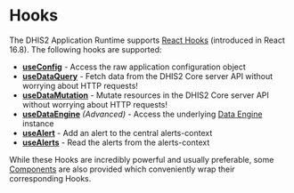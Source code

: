 # Hooks

The DHIS2 Application Runtime supports [React Hooks](https://reactjs.org/docs/hooks-intro.html) (introduced in React 16.8). The following hooks are supported:

-   [**useConfig**](hooks/useConfig) - Access the raw application configuration object
-   [**useDataQuery**](hooks/useDataQuery) - Fetch data from the DHIS2 Core server API without worrying about HTTP requests!
-   [**useDataMutation**](hooks/useDataMutation) - Mutate resources in the DHIS2 Core server API without worrying about HTTP requests!
-   [**useDataEngine**](hooks/useDataEngine) _(Advanced)_ - Access the underlying [Data Engine](advanced/DataEngine) instance
-   [**useAlert**](hooks/useAlert) - Add an alert to the central alerts-context
-   [**useAlerts**](hooks/useAlert) - Read the alerts from the alerts-context

While these Hooks are incredibly powerful and usually preferable, some [Components](components/) are also provided which conveniently wrap their corresponding Hooks.
